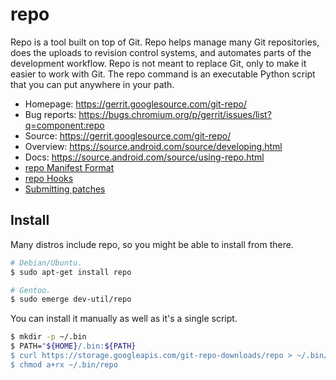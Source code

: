 # repo

Repo is a tool built on top of Git.  Repo helps manage many Git repositories,
does the uploads to revision control systems, and automates parts of the
development workflow.  Repo is not meant to replace Git, only to make it
easier to work with Git.  The repo command is an executable Python script
that you can put anywhere in your path.

* Homepage: https://gerrit.googlesource.com/git-repo/
* Bug reports: https://bugs.chromium.org/p/gerrit/issues/list?q=component:repo
* Source: https://gerrit.googlesource.com/git-repo/
* Overview: https://source.android.com/source/developing.html
* Docs: https://source.android.com/source/using-repo.html
* [repo Manifest Format](./docs/manifest-format.md)
* [repo Hooks](./docs/repo-hooks.md)
* [Submitting patches](./SUBMITTING_PATCHES.md)

## Install

Many distros include repo, so you might be able to install from there.
```sh
# Debian/Ubuntu.
$ sudo apt-get install repo

# Gentoo.
$ sudo emerge dev-util/repo
```

You can install it manually as well as it's a single script.
```sh
$ mkdir -p ~/.bin
$ PATH="${HOME}/.bin:${PATH}
$ curl https://storage.googleapis.com/git-repo-downloads/repo > ~/.bin/repo
$ chmod a+rx ~/.bin/repo
```
